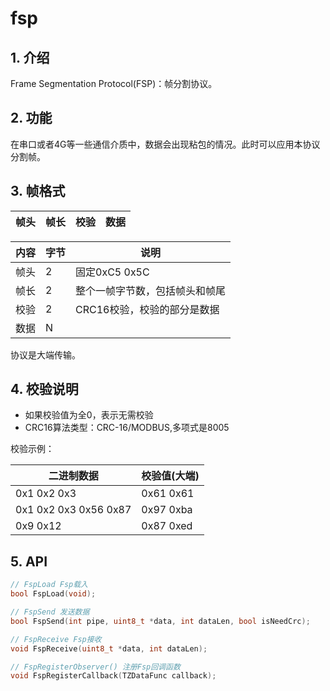 # fsp

## 1. 介绍
Frame Segmentation Protocol(FSP)：帧分割协议。

## 2. 功能
在串口或者4G等一些通信介质中，数据会出现粘包的情况。此时可以应用本协议分割帧。

## 3. 帧格式

帧头|帧长|校验|数据
-|-|-|-

内容|字节|说明
-|-|-
帧头|2|固定0xC5 0x5C
帧长|2|整个一帧字节数，包括帧头和帧尾
校验|2|CRC16校验，校验的部分是数据
数据|N|

协议是大端传输。

## 4. 校验说明

- 如果校验值为全0，表示无需校验
- CRC16算法类型：CRC-16/MODBUS,多项式是8005

校验示例：

二进制数据|校验值(大端)
-|-
0x1 0x2 0x3|0x61 0x61
0x1 0x2 0x3 0x56 0x87|0x97 0xba
0x9 0x12|0x87 0xed

## 5. API
```c
// FspLoad Fsp载入
bool FspLoad(void);

// FspSend 发送数据
bool FspSend(int pipe, uint8_t *data, int dataLen, bool isNeedCrc);

// FspReceive Fsp接收
void FspReceive(uint8_t *data, int dataLen);

// FspRegisterObserver() 注册Fsp回调函数
void FspRegisterCallback(TZDataFunc callback);
```
